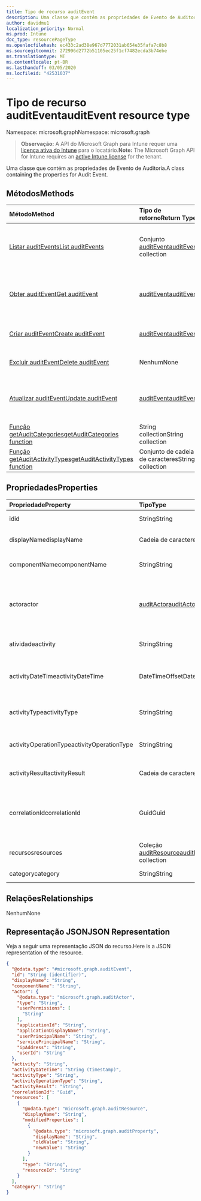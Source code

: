 ```yaml
---
title: Tipo de recurso auditEvent
description: Uma classe que contém as propriedades de Evento de Auditoria.
author: davidmu1
localization_priority: Normal
ms.prod: Intune
doc_type: resourcePageType
ms.openlocfilehash: ec433c2ad38e967d7772031ab654e35fafa7c8b8
ms.sourcegitcommit: 272996d2772b51105ec25f1cf7482ecda3b74ebe
ms.translationtype: MT
ms.contentlocale: pt-BR
ms.lasthandoff: 03/05/2020
ms.locfileid: "42531037"
---
```

# <a name="auditevent-resource-type"></a><span data-ttu-id="f68a5-103">Tipo de recurso auditEvent</span><span class="sxs-lookup"><span data-stu-id="f68a5-103">auditEvent resource type</span></span>

<span data-ttu-id="f68a5-104">Namespace: microsoft.graph</span><span class="sxs-lookup"><span data-stu-id="f68a5-104">Namespace: microsoft.graph</span></span>

> <span data-ttu-id="f68a5-105">**Observação:** A API do Microsoft Graph para Intune requer uma [licença ativa do Intune](https://go.microsoft.com/fwlink/?linkid=839381) para o locatário.</span><span class="sxs-lookup"><span data-stu-id="f68a5-105">**Note:** The Microsoft Graph API for Intune requires an [active Intune license](https://go.microsoft.com/fwlink/?linkid=839381) for the tenant.</span></span>

<span data-ttu-id="f68a5-106">Uma classe que contém as propriedades de Evento de Auditoria.</span><span class="sxs-lookup"><span data-stu-id="f68a5-106">A class containing the properties for Audit Event.</span></span>

## <a name="methods"></a><span data-ttu-id="f68a5-107">Métodos</span><span class="sxs-lookup"><span data-stu-id="f68a5-107">Methods</span></span>
|<span data-ttu-id="f68a5-108">Método</span><span class="sxs-lookup"><span data-stu-id="f68a5-108">Method</span></span>|<span data-ttu-id="f68a5-109">Tipo de retorno</span><span class="sxs-lookup"><span data-stu-id="f68a5-109">Return Type</span></span>|<span data-ttu-id="f68a5-110">Descrição</span><span class="sxs-lookup"><span data-stu-id="f68a5-110">Description</span></span>|
|:---|:---|:---|
|[<span data-ttu-id="f68a5-111">Listar auditEvents</span><span class="sxs-lookup"><span data-stu-id="f68a5-111">List auditEvents</span></span>](../api/intune-auditing-auditevent-list.md)|<span data-ttu-id="f68a5-112">Conjunto [auditEvent](../resources/intune-auditing-auditevent.md)</span><span class="sxs-lookup"><span data-stu-id="f68a5-112">[auditEvent](../resources/intune-auditing-auditevent.md) collection</span></span>|<span data-ttu-id="f68a5-113">Listar propriedades e relações de objetos de [auditEvent](../resources/intune-auditing-auditevent.md).</span><span class="sxs-lookup"><span data-stu-id="f68a5-113">List properties and relationships of the [auditEvent](../resources/intune-auditing-auditevent.md) objects.</span></span>|
|[<span data-ttu-id="f68a5-114">Obter auditEvent</span><span class="sxs-lookup"><span data-stu-id="f68a5-114">Get auditEvent</span></span>](../api/intune-auditing-auditevent-get.md)|[<span data-ttu-id="f68a5-115">auditEvent</span><span class="sxs-lookup"><span data-stu-id="f68a5-115">auditEvent</span></span>](../resources/intune-auditing-auditevent.md)|<span data-ttu-id="f68a5-116">Ler propriedades e relações de objetos de[auditEvent](../resources/intune-auditing-auditevent.md).</span><span class="sxs-lookup"><span data-stu-id="f68a5-116">Read properties and relationships of the [auditEvent](../resources/intune-auditing-auditevent.md) object.</span></span>|
|[<span data-ttu-id="f68a5-117">Criar auditEvent</span><span class="sxs-lookup"><span data-stu-id="f68a5-117">Create auditEvent</span></span>](../api/intune-auditing-auditevent-create.md)|[<span data-ttu-id="f68a5-118">auditEvent</span><span class="sxs-lookup"><span data-stu-id="f68a5-118">auditEvent</span></span>](../resources/intune-auditing-auditevent.md)|<span data-ttu-id="f68a5-119">Criar um novo objeto de[auditEvent](../resources/intune-auditing-auditevent.md).</span><span class="sxs-lookup"><span data-stu-id="f68a5-119">Create a new [auditEvent](../resources/intune-auditing-auditevent.md) object.</span></span>|
|[<span data-ttu-id="f68a5-120">Excluir auditEvent</span><span class="sxs-lookup"><span data-stu-id="f68a5-120">Delete auditEvent</span></span>](../api/intune-auditing-auditevent-delete.md)|<span data-ttu-id="f68a5-121">Nenhum</span><span class="sxs-lookup"><span data-stu-id="f68a5-121">None</span></span>|<span data-ttu-id="f68a5-122">Excluir [auditEvent](../resources/intune-auditing-auditevent.md).</span><span class="sxs-lookup"><span data-stu-id="f68a5-122">Deletes a [auditEvent](../resources/intune-auditing-auditevent.md).</span></span>|
|[<span data-ttu-id="f68a5-123">Atualizar auditEvent</span><span class="sxs-lookup"><span data-stu-id="f68a5-123">Update auditEvent</span></span>](../api/intune-auditing-auditevent-update.md)|[<span data-ttu-id="f68a5-124">auditEvent</span><span class="sxs-lookup"><span data-stu-id="f68a5-124">auditEvent</span></span>](../resources/intune-auditing-auditevent.md)|<span data-ttu-id="f68a5-125">Atualizar as propriedades do objeto de [auditEvent](../resources/intune-auditing-auditevent.md).</span><span class="sxs-lookup"><span data-stu-id="f68a5-125">Update the properties of a [auditEvent](../resources/intune-auditing-auditevent.md) object.</span></span>|
|[<span data-ttu-id="f68a5-126">Função getAuditCategories</span><span class="sxs-lookup"><span data-stu-id="f68a5-126">getAuditCategories function</span></span>](../api/intune-auditing-auditevent-getauditcategories.md)|<span data-ttu-id="f68a5-127">String collection</span><span class="sxs-lookup"><span data-stu-id="f68a5-127">String collection</span></span>|<span data-ttu-id="f68a5-128">Ainda não documentado</span><span class="sxs-lookup"><span data-stu-id="f68a5-128">Not yet documented</span></span>|
|[<span data-ttu-id="f68a5-129">Função getAuditActivityTypes</span><span class="sxs-lookup"><span data-stu-id="f68a5-129">getAuditActivityTypes function</span></span>](../api/intune-auditing-auditevent-getauditactivitytypes.md)|<span data-ttu-id="f68a5-130">Conjunto de cadeia de caracteres</span><span class="sxs-lookup"><span data-stu-id="f68a5-130">String collection</span></span>|<span data-ttu-id="f68a5-131">Ainda não documentado</span><span class="sxs-lookup"><span data-stu-id="f68a5-131">Not yet documented</span></span>|

## <a name="properties"></a><span data-ttu-id="f68a5-132">Propriedades</span><span class="sxs-lookup"><span data-stu-id="f68a5-132">Properties</span></span>
|<span data-ttu-id="f68a5-133">Propriedade</span><span class="sxs-lookup"><span data-stu-id="f68a5-133">Property</span></span>|<span data-ttu-id="f68a5-134">Tipo</span><span class="sxs-lookup"><span data-stu-id="f68a5-134">Type</span></span>|<span data-ttu-id="f68a5-135">Descrição</span><span class="sxs-lookup"><span data-stu-id="f68a5-135">Description</span></span>|
|:---|:---|:---|
|<span data-ttu-id="f68a5-136">id</span><span class="sxs-lookup"><span data-stu-id="f68a5-136">id</span></span>|<span data-ttu-id="f68a5-137">String</span><span class="sxs-lookup"><span data-stu-id="f68a5-137">String</span></span>|<span data-ttu-id="f68a5-138">Chave da entidade.</span><span class="sxs-lookup"><span data-stu-id="f68a5-138">Key of the entity.</span></span>|
|<span data-ttu-id="f68a5-139">displayName</span><span class="sxs-lookup"><span data-stu-id="f68a5-139">displayName</span></span>|<span data-ttu-id="f68a5-140">Cadeia de caracteres</span><span class="sxs-lookup"><span data-stu-id="f68a5-140">String</span></span>|<span data-ttu-id="f68a5-141">Nome de exibição do evento.</span><span class="sxs-lookup"><span data-stu-id="f68a5-141">Event display name.</span></span>|
|<span data-ttu-id="f68a5-142">componentName</span><span class="sxs-lookup"><span data-stu-id="f68a5-142">componentName</span></span>|<span data-ttu-id="f68a5-143">String</span><span class="sxs-lookup"><span data-stu-id="f68a5-143">String</span></span>|<span data-ttu-id="f68a5-144">Nome do componente.</span><span class="sxs-lookup"><span data-stu-id="f68a5-144">Component name.</span></span>|
|<span data-ttu-id="f68a5-145">actor</span><span class="sxs-lookup"><span data-stu-id="f68a5-145">actor</span></span>|[<span data-ttu-id="f68a5-146">auditActor</span><span class="sxs-lookup"><span data-stu-id="f68a5-146">auditActor</span></span>](../resources/intune-auditing-auditactor.md)|<span data-ttu-id="f68a5-147">Usuários e aplicativos do AAD associados com o evento de auditoria.</span><span class="sxs-lookup"><span data-stu-id="f68a5-147">AAD user and application that are associated with the audit event.</span></span>|
|<span data-ttu-id="f68a5-148">atividade</span><span class="sxs-lookup"><span data-stu-id="f68a5-148">activity</span></span>|<span data-ttu-id="f68a5-149">String</span><span class="sxs-lookup"><span data-stu-id="f68a5-149">String</span></span>|<span data-ttu-id="f68a5-150">Nome amigável da atividade.</span><span class="sxs-lookup"><span data-stu-id="f68a5-150">Friendly name of the activity.</span></span>|
|<span data-ttu-id="f68a5-151">activityDateTime</span><span class="sxs-lookup"><span data-stu-id="f68a5-151">activityDateTime</span></span>|<span data-ttu-id="f68a5-152">DateTimeOffset</span><span class="sxs-lookup"><span data-stu-id="f68a5-152">DateTimeOffset</span></span>|<span data-ttu-id="f68a5-153">A hora e data em UTC em que a atividade foi executada.</span><span class="sxs-lookup"><span data-stu-id="f68a5-153">The date time in UTC when the activity was performed.</span></span>|
|<span data-ttu-id="f68a5-154">activityType</span><span class="sxs-lookup"><span data-stu-id="f68a5-154">activityType</span></span>|<span data-ttu-id="f68a5-155">String</span><span class="sxs-lookup"><span data-stu-id="f68a5-155">String</span></span>|<span data-ttu-id="f68a5-156">O tipo de atividade que foi executada.</span><span class="sxs-lookup"><span data-stu-id="f68a5-156">The type of activity that was being performed.</span></span>|
|<span data-ttu-id="f68a5-157">activityOperationType</span><span class="sxs-lookup"><span data-stu-id="f68a5-157">activityOperationType</span></span>|<span data-ttu-id="f68a5-158">String</span><span class="sxs-lookup"><span data-stu-id="f68a5-158">String</span></span>|<span data-ttu-id="f68a5-159">O tipo de operação HTTP da atividade.</span><span class="sxs-lookup"><span data-stu-id="f68a5-159">The HTTP operation type of the activity.</span></span>|
|<span data-ttu-id="f68a5-160">activityResult</span><span class="sxs-lookup"><span data-stu-id="f68a5-160">activityResult</span></span>|<span data-ttu-id="f68a5-161">Cadeia de caracteres</span><span class="sxs-lookup"><span data-stu-id="f68a5-161">String</span></span>|<span data-ttu-id="f68a5-162">O resultado da atividade.</span><span class="sxs-lookup"><span data-stu-id="f68a5-162">The result of the activity.</span></span>|
|<span data-ttu-id="f68a5-163">correlationId</span><span class="sxs-lookup"><span data-stu-id="f68a5-163">correlationId</span></span>|<span data-ttu-id="f68a5-164">Guid</span><span class="sxs-lookup"><span data-stu-id="f68a5-164">Guid</span></span>|<span data-ttu-id="f68a5-165">A ID da solicitação de cliente usada para correlacionar a atividade dentro do sistema.</span><span class="sxs-lookup"><span data-stu-id="f68a5-165">The client request Id that is used to correlate activity within the system.</span></span>|
|<span data-ttu-id="f68a5-166">recursos</span><span class="sxs-lookup"><span data-stu-id="f68a5-166">resources</span></span>|<span data-ttu-id="f68a5-167">Coleção [auditResource](../resources/intune-auditing-auditresource.md)</span><span class="sxs-lookup"><span data-stu-id="f68a5-167">[auditResource](../resources/intune-auditing-auditresource.md) collection</span></span>|<span data-ttu-id="f68a5-168">Recursos em modificação.</span><span class="sxs-lookup"><span data-stu-id="f68a5-168">Resources being modified.</span></span>|
|<span data-ttu-id="f68a5-169">category</span><span class="sxs-lookup"><span data-stu-id="f68a5-169">category</span></span>|<span data-ttu-id="f68a5-170">String</span><span class="sxs-lookup"><span data-stu-id="f68a5-170">String</span></span>|<span data-ttu-id="f68a5-171">Categoria de auditoria.</span><span class="sxs-lookup"><span data-stu-id="f68a5-171">Audit category.</span></span>|

## <a name="relationships"></a><span data-ttu-id="f68a5-172">Relações</span><span class="sxs-lookup"><span data-stu-id="f68a5-172">Relationships</span></span>
<span data-ttu-id="f68a5-173">Nenhum</span><span class="sxs-lookup"><span data-stu-id="f68a5-173">None</span></span>

## <a name="json-representation"></a><span data-ttu-id="f68a5-174">Representação JSON</span><span class="sxs-lookup"><span data-stu-id="f68a5-174">JSON Representation</span></span>
<span data-ttu-id="f68a5-175">Veja a seguir uma representação JSON do recurso.</span><span class="sxs-lookup"><span data-stu-id="f68a5-175">Here is a JSON representation of the resource.</span></span>
<!-- {
  "blockType": "resource",
  "keyProperty": "id",
  "@odata.type": "microsoft.graph.auditEvent"
}
-->
``` json
{
  "@odata.type": "#microsoft.graph.auditEvent",
  "id": "String (identifier)",
  "displayName": "String",
  "componentName": "String",
  "actor": {
    "@odata.type": "microsoft.graph.auditActor",
    "type": "String",
    "userPermissions": [
      "String"
    ],
    "applicationId": "String",
    "applicationDisplayName": "String",
    "userPrincipalName": "String",
    "servicePrincipalName": "String",
    "ipAddress": "String",
    "userId": "String"
  },
  "activity": "String",
  "activityDateTime": "String (timestamp)",
  "activityType": "String",
  "activityOperationType": "String",
  "activityResult": "String",
  "correlationId": "Guid",
  "resources": [
    {
      "@odata.type": "microsoft.graph.auditResource",
      "displayName": "String",
      "modifiedProperties": [
        {
          "@odata.type": "microsoft.graph.auditProperty",
          "displayName": "String",
          "oldValue": "String",
          "newValue": "String"
        }
      ],
      "type": "String",
      "resourceId": "String"
    }
  ],
  "category": "String"
}
```




